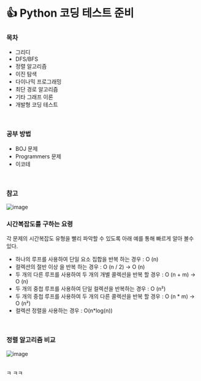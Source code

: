 # 👍 Python 코딩 테스트 준비

### 목차
* 그리디
* DFS/BFS
* 정렬 알고리즘
* 이진 탐색
* 다이나믹 프로그래밍
* 최단 경로 알고리즘
* 기타 그래프 이론
* 개발형 코딩 테스트

</br>

### 공부 방법 
* BOJ 문제 
* Programmers 문제
* 이코테

</br>

### 참고

![image](https://user-images.githubusercontent.com/50399088/130107707-4e09b0c3-7a65-405d-937b-acf3e06081e8.png)

### 시간복잡도를 구하는 요령
각 문제의 시간복잡도 유형을 빨리 파악할 수 있도록 아래 예를 통해 빠르게 알아 볼수 있다.

* 하나의 루프를 사용하여 단일 요소 집합을 반복 하는 경우 : O (n)
* 컬렉션의 절반 이상 을 반복 하는 경우 : O (n / 2) -> O (n)
* 두 개의 다른 루프를 사용하여 두 개의 개별 콜렉션을 반복 할 경우 : O (n + m) -> O (n)
* 두 개의 중첩 루프를 사용하여 단일 컬렉션을 반복하는 경우 : O (n²)
* 두 개의 중첩 루프를 사용하여 두 개의 다른 콜렉션을 반복 할 경우 : O (n * m) -> O (n²)
* 컬렉션 정렬을 사용하는 경우 : O(n*log(n))

</br>

### 정렬 알고리즘 비교
![image](https://user-images.githubusercontent.com/50399088/130108059-183e5e2d-2459-4aa5-972c-638f20647363.png)

</br> ㅋ
ㅋㅋ
